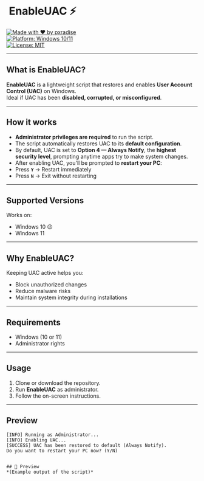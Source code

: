 # ​ EnableUAC ⚡

[![Made with ❤️ by pxradise](https://img.shields.io/badge/made%20with-%E2%9D%A4-red?style=for-the-badge)](https://github.com/pxradise)  
[![Platform: Windows 10/11](https://img.shields.io/badge/platform-Windows%2010%2F11-blue?logo=windows&logoColor=white&style=for-the-badge)](#)  
[![License: MIT](https://img.shields.io/badge/license-MIT-brightgreen?style=for-the-badge)](#)

---

##  What is EnableUAC?  
**EnableUAC** is a lightweight script that restores and enables **User Account Control (UAC)** on Windows.  
Ideal if UAC has been **disabled, corrupted, or misconfigured**.

---

##  How it works  
-  **Administrator privileges are required** to run the script.  
-  The script automatically restores UAC to its **default configuration**.  
-  By default, UAC is set to **Option 4 — Always Notify**, the **highest security level**, prompting anytime apps try to make system changes.  
-  After enabling UAC, you'll be prompted to **restart your PC**:
  - Press **`Y`** → Restart immediately  
  - Press **`N`** → Exit without restarting  

---

##  Supported Versions  
Works on:  
- Windows 10 😉  
- Windows 11  ️  

---

##  Why EnableUAC?  
Keeping UAC active helps you:
-  Block unauthorized changes  
-  Reduce malware risks  
-  Maintain system integrity during installations  

---

##  Requirements  
- Windows (10 or 11)  
- Administrator rights  

---

##  Usage  
1. Clone or download the repository.  
2. Run **EnableUAC** as administrator.  
3. Follow the on-screen instructions.

---

##  Preview  
```text
[INFO] Running as Administrator...
[INFO] Enabling UAC...
[SUCCESS] UAC has been restored to default (Always Notify).
Do you want to restart your PC now? (Y/N)


## 📸 Preview  
*(Example output of the script)*  

